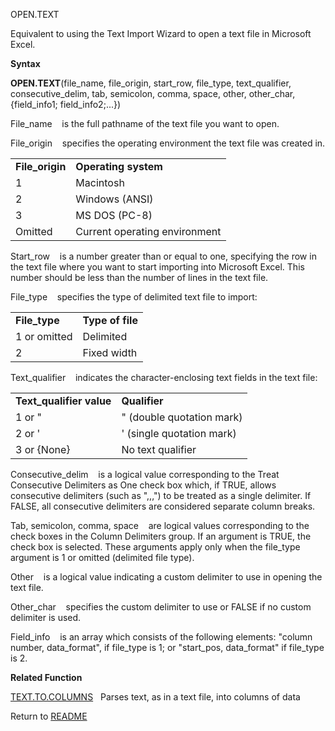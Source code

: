 OPEN.TEXT

Equivalent to using the Text Import Wizard to open a text file in
Microsoft Excel.

**Syntax**

**OPEN.TEXT**(file\_name, file\_origin, start\_row, file\_type,
text\_qualifier, consecutive\_delim, tab, semicolon, comma, space,
other, other\_char, {field\_info1; field\_info2;...})

File\_name&nbsp;&nbsp;&nbsp;&nbsp;is the full pathname of the text file
you want to open.

File\_origin&nbsp;&nbsp;&nbsp;&nbsp;specifies the operating environment
the text file was created in.

|                  |                               |
| ---------------- | ----------------------------- |
| **File\_origin** | **Operating system**          |
| 1                | Macintosh                     |
| 2                | Windows (ANSI)                |
| 3                | MS DOS (PC-8)                 |
| Omitted          | Current operating environment |

Start\_row&nbsp;&nbsp;&nbsp;&nbsp;is a number greater than or equal to
one, specifying the row in the text file where you want to start
importing into Microsoft Excel. This number should be less than the
number of lines in the text file.

File\_type&nbsp;&nbsp;&nbsp;&nbsp;specifies the type of delimited text
file to import:

|                |                  |
| -------------- | ---------------- |
| **File\_type** | **Type of file** |
| 1 or omitted   | Delimited        |
| 2              | Fixed width      |

Text\_qualifier&nbsp;&nbsp;&nbsp;&nbsp;indicates the character-enclosing
text fields in the text file:

|                           |                           |
| ------------------------- | ------------------------- |
| **Text\_qualifier value** | **Qualifier**             |
| 1 or "                    | " (double quotation mark) |
| 2 or '                    | ' (single quotation mark) |
| 3 or {None}               | No text qualifier         |

Consecutive\_delim&nbsp;&nbsp;&nbsp;&nbsp;is a logical value
corresponding to the Treat Consecutive Delimiters as One check box
which, if TRUE, allows consecutive delimiters (such as ",,,") to be
treated as a single delimiter. If FALSE, all consecutive delimiters are
considered separate column breaks.

Tab, semicolon, comma, space&nbsp;&nbsp;&nbsp;&nbsp;are logical values
corresponding to the check boxes in the Column Delimiters group. If an
argument is TRUE, the check box is selected. These arguments apply only
when the file\_type argument is 1 or omitted (delimited file type).

Other&nbsp;&nbsp;&nbsp;&nbsp;is a logical value indicating a custom
delimiter to use in opening the text file.

Other\_char&nbsp;&nbsp;&nbsp;&nbsp;specifies the custom delimiter to use
or FALSE if no custom delimiter is used.

Field\_info&nbsp;&nbsp;&nbsp;&nbsp;is an array which consists of the
following elements: "column number, data\_format", if file\_type is 1;
or "start\_pos, data\_format" if file\_type is 2.

**Related Function**

[TEXT.TO.COLUMNS](TEXT.TO.COLUMNS.md)&nbsp;&nbsp;&nbsp;Parses text, as in a text file, into
columns of data



Return to [README](README.md)


